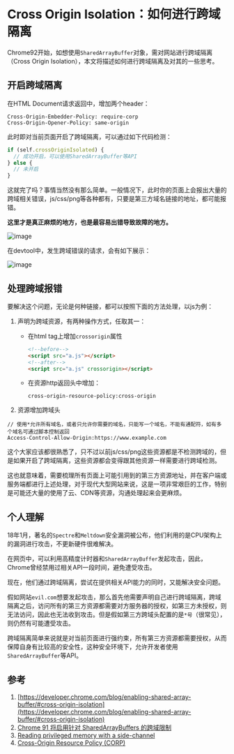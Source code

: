 # Cross Origin Isolation：如何进行跨域隔离

Chrome92开始，如想使用`SharedArrayBuffer`对象，需对网站进行跨域隔离（Cross Origin Isolation），本文将描述如何进行跨域隔离及对其的一些思考。

## 开启跨域隔离

在HTML Document请求返回中，增加两个header：

```
Cross-Origin-Embedder-Policy: require-corp
Cross-Origin-Opener-Policy: same-origin
```

此时即对当前页面开启了跨域隔离，可以通过如下代码检测：

```js
if (self.crossOriginIsolated) {
  // 成功开启，可以使用SharedArrayBuffer等API
} else {
  // 未开启
}
```

这就完了吗？事情当然没有那么简单。一般情况下，此时你的页面上会报出大量的跨域相关错误，js/css/png等各种都有，只要是第三方域名链接的地址，都可能报错。

**这里才是真正麻烦的地方，也是最容易出错导致故障的地方。**

![image](https://user-images.githubusercontent.com/6689073/131970377-17d2b27f-c415-4279-9ab6-98828e8c4c35.png)

在devtool中，发生跨域错误的请求，会有如下展示：

![image](https://user-images.githubusercontent.com/6689073/131972862-96583eaa-fa3b-4483-a649-db763b9af6cf.png)

## 处理跨域报错

要解决这个问题，无论是何种链接，都可以按照下面的方法处理，以js为例：

1. 声明为跨域资源，有两种操作方式，任取其一：
    - 在html tag上增加`crossorigin`属性
      ```html
      <!--before-->
      <script src="a.js"></script>
      <!--after-->
      <script src="a.js" crossorigin></script>
      ```
    - 在资源http返回头中增加：
      ```
      cross-origin-resource-policy:cross-origin
      ```

2. 资源增加跨域头
```
// 使用*允许所有域名，或者只允许你需要的域名，只能写一个域名，不能有通配符，如有多个域名可通过脚本控制返回
Access-Control-Allow-Origin:https://www.example.com
```
这个大家应该都很熟悉了，只不过以前js/css/png这些资源都是不检测跨域的，但是如果开启了跨域隔离，这些资源都会变得跟其他资源一样需要进行跨域检测。

这也就意味着，需要梳理所有页面上可能引用到的第三方资源地址，并在客户端或服务端都进行上述处理，对于现代大型网站来说，这是一项非常艰巨的工作，特别是可能还大量的使用了云、CDN等资源，沟通处理起来会更麻烦。

## 个人理解

18年1月，著名的`Spectre`和`Meltdown`安全漏洞被公布，他们利用的是CPU架构上的漏洞进行攻击，不更新硬件很难解决。

在网页中，可以利用高精度计时器和`SharedArrayBuffer`发起攻击，因此，Chrome曾经禁用过相关API一段时间，避免遭受攻击。

现在，他们通过跨域隔离，尝试在提供相关API能力的同时，又能解决安全问题。

假如网站`evil.com`想要发起攻击，那么首先他需要声明自己进行跨域隔离，跨域隔离之后，访问所有的第三方资源都需要对方服务器的授权，如第三方未授权，则无法访问，因此也无法收到攻击。但是假如第三方跨域头配置的是`*号`（很常见），则仍然有可能遭受攻击。

跨域隔离简单来说就是对当前页面进行强约束，所有第三方资源都需要授权，从而保障自身有比较高的安全性，这种安全环境下，允许开发者使用`SharedArrayBuffer`等API。

## 参考
  
1. [https://developer.chrome.com/blog/enabling-shared-array-buffer/#cross-origin-isolation](https://developer.chrome.com/blog/enabling-shared-array-buffer/#cross-origin-isolation)
2. [Chrome 91 将启用针对 SharedArrayBuffers 的跨域限制](https://blog.p2hp.com/archives/8026)
3. [Reading privileged memory with a side-channel](https://googleprojectzero.blogspot.com/2018/01/reading-privileged-memory-with-side.html)
4. [Cross-Origin Resource Policy (CORP)](https://developer.mozilla.org/en-US/docs/Web/HTTP/Cross-Origin_Resource_Policy_(CORP))

  
